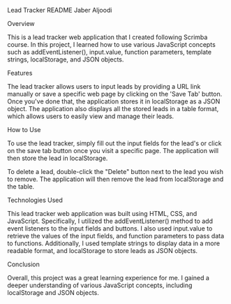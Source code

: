 Lead Tracker README
Jaber Aljoodi

Overview

This is a lead tracker web application that I created following Scrimba course. In this project, I learned how to use various JavaScript concepts such as addEventListener(), input.value, function parameters, template strings, localStorage, and JSON objects.

Features

The lead tracker allows users to input leads by providing a URL link manually or save a specific web page by clicking on the 'Save Tab' button. Once you've done that, the application stores it in localStorage as a JSON object. The application also displays all the stored leads in a table format, which allows users to easily view and manage their leads.

How to Use

To use the lead tracker, simply fill out the input fields for the lead's or click on the save tab button once you visit a specific page. The application will then store the lead in localStorage. 

To delete a lead, double-click the "Delete" button next to the lead you wish to remove. The application will then remove the lead from localStorage and the table.

Technologies Used

This lead tracker web application was built using HTML, CSS, and JavaScript. Specifically, I utilized the addEventListener() method to add event listeners to the input fields and buttons. I also used input.value to retrieve the values of the input fields, and function parameters to pass data to functions. Additionally, I used template strings to display data in a more readable format, and localStorage to store leads as JSON objects.


Conclusion

Overall, this project was a great learning experience for me. I gained a deeper understanding of various JavaScript concepts, including localStorage and JSON objects.
